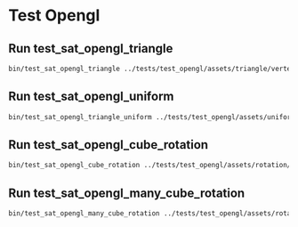 # Test Opengl

## Run test_sat_opengl_triangle

```bash
bin/test_sat_opengl_triangle ../tests/test_opengl/assets/triangle/vertex.shader ../tests/test_opengl/assets/triangle/fragment.shader
```

## Run test_sat_opengl_uniform

```bash
bin/test_sat_opengl_triangle_uniform ../tests/test_opengl/assets/uniform/vertex.shader ../tests/test_opengl/assets/uniform/fragment.shader
```

## Run test_sat_opengl_cube_rotation

```bash
bin/test_sat_opengl_cube_rotation ../tests/test_opengl/assets/rotation/vertex.shader ../tests/test_opengl/assets/rotation/fragment.shader ../tests/test_opengl/assets/images/container.jpg ../tests/test_opengl/assets/images/awesomeface.png
```

## Run test_sat_opengl_many_cube_rotation

```bash
bin/test_sat_opengl_many_cube_rotation ../tests/test_opengl/assets/rotation/vertex.shader ../tests/test_opengl/assets/rotation/fragment.shader ../tests/test_opengl/assets/images/container.jpg ../tests/test_opengl/assets/images/awesomeface.png
```